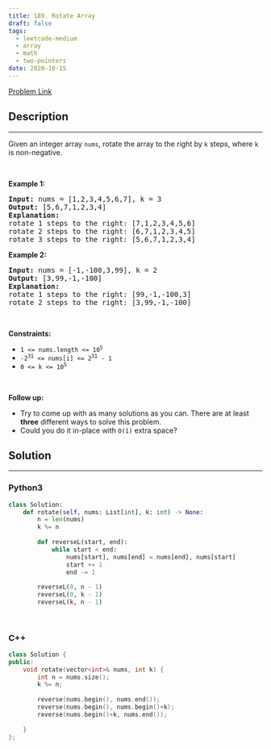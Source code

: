 ```yaml
---
title: 189. Rotate Array
draft: false
tags: 
  - leetcode-medium
  - array
  - math
  - two-pointers
date: 2020-10-15
---
```


[Problem Link](https://leetcode.com/problems/rotate-array/)

## Description

---
<p>Given an integer array <code>nums</code>, rotate the array to the right by <code>k</code> steps, where <code>k</code> is non-negative.</p>

<p>&nbsp;</p>
<p><strong class="example">Example 1:</strong></p>

<pre>
<strong>Input:</strong> nums = [1,2,3,4,5,6,7], k = 3
<strong>Output:</strong> [5,6,7,1,2,3,4]
<strong>Explanation:</strong>
rotate 1 steps to the right: [7,1,2,3,4,5,6]
rotate 2 steps to the right: [6,7,1,2,3,4,5]
rotate 3 steps to the right: [5,6,7,1,2,3,4]
</pre>

<p><strong class="example">Example 2:</strong></p>

<pre>
<strong>Input:</strong> nums = [-1,-100,3,99], k = 2
<strong>Output:</strong> [3,99,-1,-100]
<strong>Explanation:</strong> 
rotate 1 steps to the right: [99,-1,-100,3]
rotate 2 steps to the right: [3,99,-1,-100]
</pre>

<p>&nbsp;</p>
<p><strong>Constraints:</strong></p>

<ul>
	<li><code>1 &lt;= nums.length &lt;= 10<sup>5</sup></code></li>
	<li><code>-2<sup>31</sup> &lt;= nums[i] &lt;= 2<sup>31</sup> - 1</code></li>
	<li><code>0 &lt;= k &lt;= 10<sup>5</sup></code></li>
</ul>

<p>&nbsp;</p>
<p><strong>Follow up:</strong></p>

<ul>
	<li>Try to come up with as many solutions as you can. There are at least <strong>three</strong> different ways to solve this problem.</li>
	<li>Could you do it in-place with <code>O(1)</code> extra space?</li>
</ul>


## Solution

---
### Python3
``` py title='rotate-array'
class Solution:
    def rotate(self, nums: List[int], k: int) -> None:
        n = len(nums)
        k %= n
        
        def reverseL(start, end):
            while start < end:
                nums[start], nums[end] = nums[end], nums[start]
                start += 1
                end -= 1
        
        reverseL(0, n - 1)
        reverseL(0, k - 1)
        reverseL(k, n - 1)
        
        
```
### C++
``` cpp title='rotate-array'
class Solution {
public:
    void rotate(vector<int>& nums, int k) {
        int n = nums.size();
        k %= n;
        
        reverse(nums.begin(), nums.end());
        reverse(nums.begin(), nums.begin()+k);
        reverse(nums.begin()+k, nums.end());
        
    }
};
```


